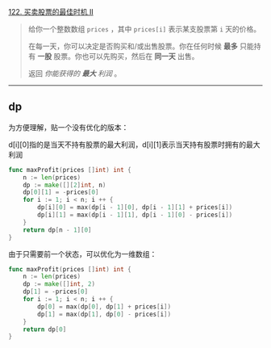 [122. 买卖股票的最佳时机 II](https://leetcode.cn/problems/best-time-to-buy-and-sell-stock-ii/)

> 给你一个整数数组 `prices` ，其中 `prices[i]` 表示某支股票第 `i` 天的价格。
>
> 在每一天，你可以决定是否购买和/或出售股票。你在任何时候 **最多** 只能持有 **一股** 股票。你也可以先购买，然后在 **同一天** 出售。
>
> 返回 *你能获得的 **最大** 利润* 。

---

## dp

为方便理解，贴一个没有优化的版本：

d\[i][0]指的是当天不持有股票的最大利润，d\[i][1]表示当天持有股票时拥有的最大利润

```go
func maxProfit(prices []int) int {
    n := len(prices)
    dp := make([][2]int, n)
    dp[0][1] = -prices[0]
    for i := 1; i < n; i ++ {
        dp[i][0] = max(dp[i - 1][0], dp[i - 1][1] + prices[i])
        dp[i][1] = max(dp[i - 1][1], dp[i - 1][0] - prices[i])
    }
    return dp[n - 1][0]
}
```

由于只需要前一个状态，可以优化为一维数组：

```go
func maxProfit(prices []int) int {
    n := len(prices)
    dp := make([]int, 2)
    dp[1] = -prices[0]
    for i := 1; i < n; i ++ {
        dp[0] = max(dp[0], dp[1] + prices[i])
        dp[1] = max(dp[1], dp[0] - prices[i])
    }
    return dp[0]
}
```

